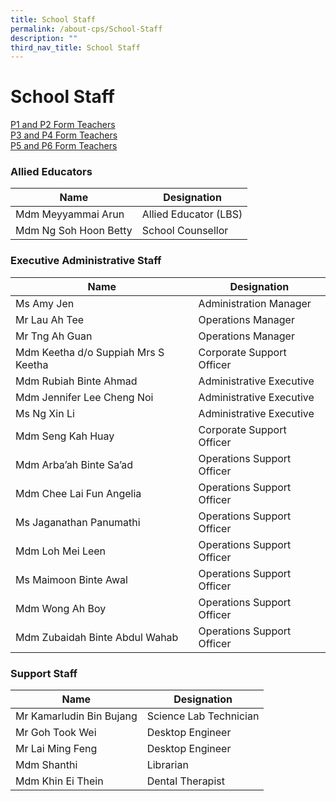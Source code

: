 ```yaml
---
title: School Staff
permalink: /about-cps/School-Staff
description: ""
third_nav_title: School Staff
---
```

# **School Staff**

[P1 and P2 Form Teachers](/about-cps/school-staff/p1-and-p2-form-teachers)   
[P3 and P4 Form Teachers](/about-cps/school-staff/p3-and-p4-form-teachers)   
[P5 and P6 Form Teachers](/about-cps/school-staff/p5-and-p6-form-teachers)

### Allied Educators

| Name 	| Designation 	|
|---	|---	|
| Mdm Meyyammai Arun 	| Allied Educator (LBS) 	|
| Mdm Ng Soh Hoon Betty 	| School Counsellor  	|



### Executive Administrative Staff

| Name 	| Designation 	|
|---	|---	|
| Ms Amy Jen 	| Administration Manager 	|
| Mr Lau Ah Tee 	| Operations Manager 	|
| Mr Tng Ah Guan 	| Operations Manager 	|
| Mdm Keetha d/o Suppiah Mrs S Keetha 	| Corporate Support Officer 	|
| Mdm Rubiah Binte Ahmad 	| Administrative Executive 	|
| Mdm Jennifer Lee Cheng Noi 	| Administrative Executive 	|
| Ms Ng Xin Li 	| Administrative Executive 	|
| Mdm Seng Kah Huay 	| Corporate Support Officer 	|
| Mdm Arba’ah Binte Sa’ad 	| Operations Support Officer 	|
| Mdm Chee Lai Fun Angelia 	| Operations Support Officer 	|
| Ms Jaganathan Panumathi 	| Operations Support Officer 	|
| Mdm Loh Mei Leen 	| Operations Support Officer 	|
| Ms Maimoon Binte Awal 	| Operations Support Officer 	|
| Mdm Wong Ah Boy 	| Operations Support Officer 	|
| Mdm Zubaidah Binte Abdul Wahab 	| Operations Support Officer 	|



### Support Staff

| Name 	| Designation 	|
|---	|---	|
| Mr Kamarludin Bin Bujang 	| Science Lab Technician 	|
| Mr Goh Took Wei 	| Desktop Engineer 	|
| Mr Lai Ming Feng 	| Desktop Engineer 	|
| Mdm Shanthi 	| Librarian 	|
| Mdm Khin Ei Thein 	| Dental Therapist 	|